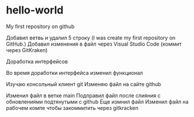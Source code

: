 # hello-world

My first repository on github



Добавил ветвь и удалил 5 строку (I was create my first repository on GitHub.)
Добавил изменения в файл через Visual Studio Code (коммит через GitKraken)

Доработка интерфейсов

Во время доработки интерфейса изменил функционал

Изучаю консольный клиент git
Изменяю файл на сайте github



Изменил файл в ветке main
Подправил файл после слияния с обновлениями подтянутыми с github
Еще измнил файл
Изменил файл на рабочем компе чтобы закоммитить через gitkracken
